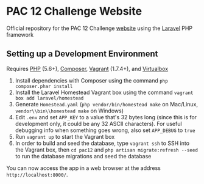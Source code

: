# PAC 12 Challenge Website

Official repository for the PAC 12 Challenge
[website](https://pac12challenge.org/) using the
[Laravel](https://laravel.com/) PHP framework

## Setting up a Development Environment

Requires [PHP](https://php.net) (5.6+), [Composer](https://getcomposer.org/),
[Vagrant](https://www.vagrantup.com/) (1.7.4+), and [Virtualbox](https://virtualbox.org)

1. Install dependencies with Composer using the command `php composer.phar install`
2. Install the Laravel Homestead Vagrant box using the command
   `vagrant box add laravel/homestead`
3. Generate `Homestead.yaml` (`php vendor/bin/homestead make` on Mac/Linux,
   `vendor\\bin\\homestead make` on Windows)
4. Edit `.env` and set `APP_KEY` to a value that's 32 bytes long (since this
   is for development only, it could be any 32 ASCII characters). For useful
   debugging info when something goes wrong, also set `APP_DEBUG` to `true`
5. Run `vagrant up` to start the Vagrant box
6. In order to build and seed the database, type `vagrant ssh` to SSH into the
   Vagrant box, then `cd pac12` and `php artisan migrate:refresh --seed` to
   run the database migrations and seed the database

You can now access the app in a web browser at the address
`http://localhost:8000/`.
